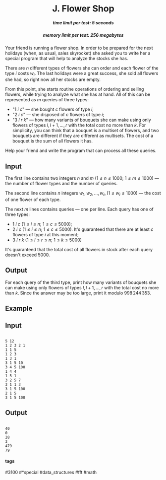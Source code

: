 <h1 style='text-align: center;'> J. Flower Shop</h1>

<h5 style='text-align: center;'>time limit per test: 5 seconds</h5>
<h5 style='text-align: center;'>memory limit per test: 256 megabytes</h5>

Your friend is running a flower shop. In order to be prepared for the next holidays (when, as usual, sales skyrocket) she asked you to write her a special program that will help to analyze the stocks she has.

There are $n$ different types of flowers she can order and each flower of the type $i$ costs $w_i$. The last holidays were a great success, she sold all flowers she had, so right now all her stocks are empty.

From this point, she starts routine operations of ordering and selling flowers, while trying to analyze what she has at hand. All of this can be represented as $m$ queries of three types: 

* "$1$ $i$ $c$" — she bought $c$ flowers of type $i$;
* "$2$ $i$ $c$" — she disposed of $c$ flowers of type $i$;
* "$3$ $l$ $r$ $k$" — how many variants of bouquets she can make using only flowers of types $l, l + 1, \dots, r$ with the total cost no more than $k$. For simplicity, you can think that a bouquet is a multiset of flowers, and two bouquets are different if they are different as multisets. The cost of a bouquet is the sum of all flowers it has.

Help your friend and write the program that can process all these queries.

## Input

The first line contains two integers $n$ and $m$ ($1 \le n \le 1000$; $1 \le m \le 1000$) — the number of flower types and the number of queries.

The second line contains $n$ integers $w_1, w_2, \dots, w_n$ ($1 \le w_i \le 1000$) — the cost of one flower of each type.

The next $m$ lines contains queries — one per line. Each query has one of three types: 

* $1$ $i$ $c$ ($1 \le i \le n$; $1 \le c \le 5000$);
* $2$ $i$ $c$ ($1 \le i \le n$; $1 \le c \le 5000$). It's guaranteed that there are at least $c$ flowers of type $i$ at this moment;
* $3$ $l$ $r$ $k$ ($1 \le l \le r \le n$; $1 \le k \le 5000$)

It's guaranteed that the total cost of all flowers in stock after each query doesn't exceed $5000$.

## Output

For each query of the third type, print how many variants of bouquets she can make using only flowers of types $l, l + 1, \dots, r$ with the total cost no more than $k$. Since the answer may be too large, print it modulo $998\,244\,353$.

## Example

## Input


```

5 12
1 2 3 2 1
1 1 5
1 2 3
1 3 1
3 1 5 10
3 4 5 100
1 4 4
1 5 1
3 2 5 7
3 1 1 3
3 1 5 100
2 1 5
3 1 5 100

```
## Output


```

40
0
28
3
479
79

```


#### tags 

#3100 #*special #data_structures #fft #math 